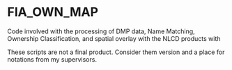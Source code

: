 # FIA_OWN_MAP
Code involved with the processing of DMP data, Name Matching, Ownership Classification, and spatial overlay with the NLCD products with 

These scripts are not a final product. Consider them version and a place for notations from my supervisors.
